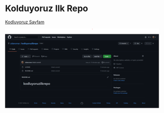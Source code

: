 # Kolduyoruz Ilk Repo

[Kodluyoruz Sayfam](https://app.patika.dev/zidanomar)

![Design preview for the Crowdfunding product page coding challenge](./ilkrepo.png)
